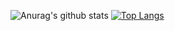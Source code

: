 ![Anurag's github stats](https://github-readme-stats.vercel.app/api?username=anuraghazra&show_icons=true&theme=dracula)
[![Top Langs](https://github-readme-stats.vercel.app/api/top-langs/?username=GeorgiKyshenko)](https://github.com/anuraghazra/github-readme-stats)
